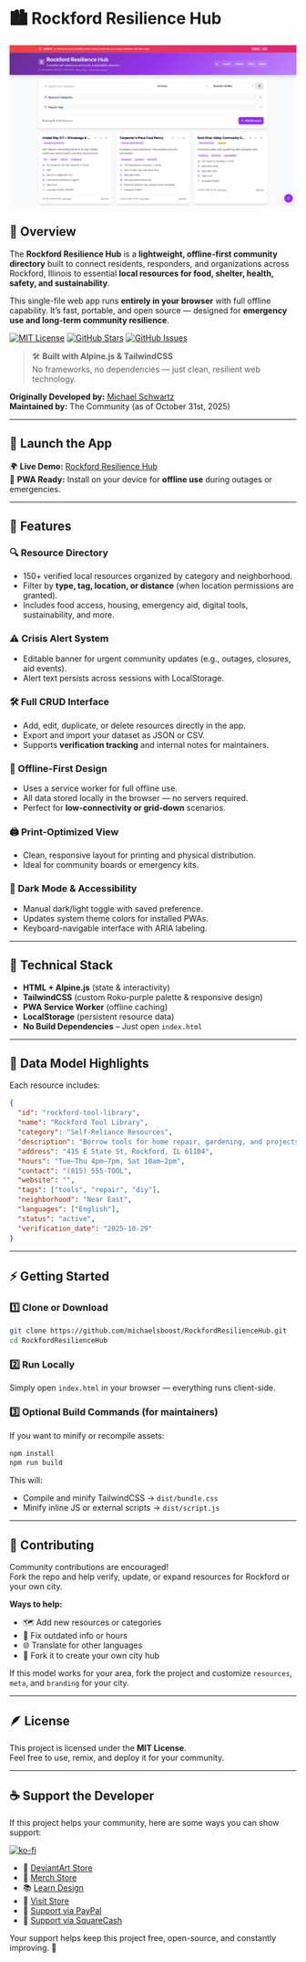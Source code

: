 # 🏙️ Rockford Resilience Hub

![](https://raw.githubusercontent.com/michaelsboost/RockfordResilienceHub/main/imgs/screenshot.jpeg)

## 🌟 Overview
The **Rockford Resilience Hub** is a **lightweight, offline-first community directory** built to connect residents, responders, and organizations across Rockford, Illinois to essential **local resources for food, shelter, health, safety, and sustainability**.

This single-file web app runs **entirely in your browser** with full offline capability. It’s fast, portable, and open source — designed for **emergency use and long-term community resilience**.

[![MIT License](https://img.shields.io/github/license/michaelsboost/RockfordResilienceHub)](LICENSE) [![GitHub Stars](https://img.shields.io/github/stars/michaelsboost/RockfordResilienceHub)](https://github.com/michaelsboost/RockfordResilienceHub/stargazers) [![GitHub Issues](https://img.shields.io/github/issues/michaelsboost/RockfordResilienceHub)](https://github.com/michaelsboost/RockfordResilienceHub/issues)

> 🛠️ **Built with Alpine.js & TailwindCSS**  
> No frameworks, no dependencies — just clean, resilient web technology.

**Originally Developed by:** [Michael Schwartz](https://michaelsboost.com/)  
**Maintained by:** The Community (as of October 31st, 2025)

---

## 🚀 Launch the App
🌍 **Live Demo:** [Rockford Resilience Hub](https://michaelsboost.com/RockfordResilienceHub/)  
📱 **PWA Ready:** Install on your device for **offline use** during outages or emergencies.

---

## 🧩 Features

### 🔍 Resource Directory
- 150+ verified local resources organized by category and neighborhood.  
- Filter by **type, tag, location, or distance** (when location permissions are granted).  
- Includes food access, housing, emergency aid, digital tools, sustainability, and more.

### ⚠️ Crisis Alert System
- Editable banner for urgent community updates (e.g., outages, closures, aid events).  
- Alert text persists across sessions with LocalStorage.

### 🛠️ Full CRUD Interface
- Add, edit, duplicate, or delete resources directly in the app.  
- Export and import your dataset as JSON or CSV.  
- Supports **verification tracking** and internal notes for maintainers.

### 📡 Offline-First Design
- Uses a service worker for full offline use.  
- All data stored locally in the browser — no servers required.  
- Perfect for **low-connectivity or grid-down** scenarios.

### 🖨️ Print-Optimized View
- Clean, responsive layout for printing and physical distribution.  
- Ideal for community boards or emergency kits.

### 🌙 Dark Mode & Accessibility
- Manual dark/light toggle with saved preference.  
- Updates system theme colors for installed PWAs.  
- Keyboard-navigable interface with ARIA labeling.

---

## 🧰 Technical Stack
- **HTML + Alpine.js** (state & interactivity)
- **TailwindCSS** (custom Roku-purple palette & responsive design)
- **PWA Service Worker** (offline caching)
- **LocalStorage** (persistent resource data)
- **No Build Dependencies** – Just open `index.html`

---

## 🧠 Data Model Highlights
Each resource includes:
```json
{
  "id": "rockford-tool-library",
  "name": "Rockford Tool Library",
  "category": "Self-Reliance Resources",
  "description": "Borrow tools for home repair, gardening, and projects.",
  "address": "415 E State St, Rockford, IL 61104",
  "hours": "Tue–Thu 4pm–7pm, Sat 10am–2pm",
  "contact": "(815) 555-TOOL",
  "website": "",
  "tags": ["tools", "repair", "diy"],
  "neighborhood": "Near East",
  "languages": ["English"],
  "status": "active",
  "verification_date": "2025-10-29"
}
```

---

## ⚡ Getting Started

### 1️⃣ Clone or Download
```bash
git clone https://github.com/michaelsboost/RockfordResilienceHub.git
cd RockfordResilienceHub
```

### 2️⃣ Run Locally
Simply open `index.html` in your browser — everything runs client-side.

### 3️⃣ Optional Build Commands (for maintainers)
If you want to minify or recompile assets:
```bash
npm install
npm run build
```
This will:
- Compile and minify TailwindCSS → `dist/bundle.css`
- Minify inline JS or external scripts → `dist/script.js`

---

## 🤝 Contributing
Community contributions are encouraged!  
Fork the repo and help verify, update, or expand resources for Rockford or your own city.

**Ways to help:**
- 🗺️ Add new resources or categories  
- 🔧 Fix outdated info or hours  
- 🌐 Translate for other languages  
- 🧭 Fork it to create your own city hub  

If this model works for your area, fork the project and customize `resources`, `meta`, and `branding` for your city.

---

## 🪶 License
This project is licensed under the **MIT License**.  
Feel free to use, remix, and deploy it for your community.

---

## ☕ Support the Developer
If this project helps your community, here are some ways you can show support:

[![ko-fi](https://storage.ko-fi.com/cdn/useruploads/d666bcdd-8d38-47d4-b78b-018d4b726d48.png)](https://ko-fi.com/michaelsboost)

* 🎨 [DeviantArt Store](https://deviantart.com/michaelsboost/prints)  
* 👕 [Merch Store](https://michaelsboost.com/gear)  
* 📚 [Learn Design](https://michaelsboost.com/graphicdesign)  
* 🛒 [Visit Store](https://michaelsboost.com/store)  
* 💙 [Support via PayPal](https://michaelsboost.com/donate)  
* 💸 [Support via SquareCash](https://cash.me/$michaelsboost)

Your support helps keep this project free, open-source, and constantly improving. 🚀
